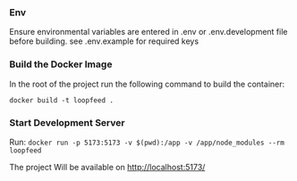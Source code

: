 ### Env

Ensure environmental variables are entered in .env or .env.development file before building. see .env.example for required keys

### Build the Docker Image

In the root of the project run the following command to build the container:

`docker build -t loopfeed . `

### Start Development Server

Run:
`docker run -p 5173:5173 -v $(pwd):/app -v /app/node_modules --rm loopfeed`

The project Will be available on [http://localhost:5173/](http://localhost:5173/)
